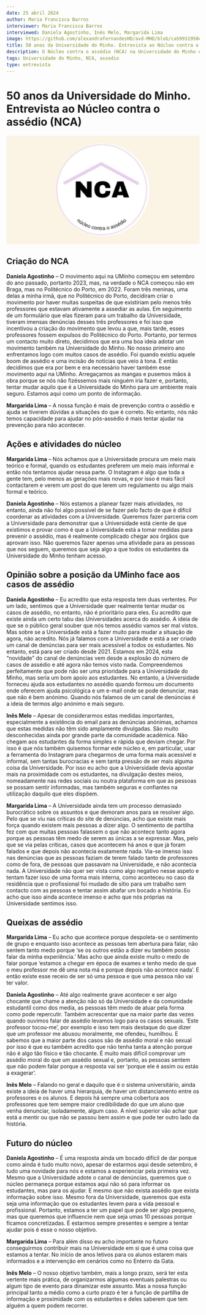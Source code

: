```yaml
---
date: 25 abril 2024
author: Maria Francisca Barros
interviewer: Maria Francisca Barros
interviewed: Daniela Agostinho, Inês Melo, Margarida Lima
image: https://github.com/alexandrafernandesHD/avd-MHD/blob/ca59931950e0e4489e8388089604d9774d6cba33/Arquivo_UMSombra/EntrevistasAVD/FranciscaBarros/entrevista_img.png
title: 50 anos da Universidade do Minho. Entrevista ao Núcleo contra o assédio (NCA)
description: O Núcleo contra o assédio (NCA) na Universidade do Minho é um movimento que funciona como um ponto de informação sobre o assunto tendo como objetivo a prevenção de toda a comunidade académica contra o assédio. 
tags: Universidade do Minho, NCA, assedio
type: entrevista
---
```


# 50 anos da Universidade do Minho. Entrevista ao Núcleo contra o assédio (NCA)

![Fotografia](https://github.com/alexandrafernandesHD/avd-MHD/blob/ca59931950e0e4489e8388089604d9774d6cba33/Arquivo_UMSombra/EntrevistasAVD/FranciscaBarros/logo_NCA.jpg)

## Criação do NCA

**Daniela Agostinho** – O movimento aqui na UMinho começou em setembro do ano passado, portanto 2023, mas, na verdade o NCA começou não em Braga, mas no Politécnico do Porto, em 2022. Foram três meninas, uma delas a minha irmã, que no Politécnico do Porto, decidiram criar o movimento por haver muitas suspeitas de que existiriam pelo menos três professores que estavam ativamente a assediar as aulas. 
Em seguimento de um formulário que elas fizeram para um trabalho da Universidade, tiveram imensas denúncias desses três professores e foi isso que incentivou a criação do movimento que levou a que, mais tarde, esses professores fossem expulsos do Politécnico do Porto.
Portanto, por termos um contacto muito direto, decidimos que era uma boa ideia adotar um movimento também na Universidade do Minho. No nosso primeiro ano enfrentamos logo com muitos casos de assédio. Foi quando existiu aquele boom de assédio e uma incisão de notícias que veio à tona. E então decidimos que era por bem e era necessário haver também esse movimento aqui na UMinho.
Arregaçamos as mangas e pusemos mãos à obra porque se nós não fizéssemos mais ninguém iria fazer e, portanto, tentar mudar aquilo que é a Universidade do Minho para um ambiente mais seguro. 
Estamos aqui como um ponto de informação.

**Margarida Lima** – A nossa função é mais de prevenção contra o assédio e ajuda se tiverem dúvidas a situações do que é correto. No entanto, nós não temos capacidade para ajudar no pós-assédio é mais tentar ajudar na prevenção para não acontecer.

## Ações e atividades do núcleo

**Margarida Lima** – Nós achamos que a Universidade procura um meio mais teórico e formal, quando os estudantes preferem um meio mais informal e então nós tentamos ajudar nessa parte. O Instagram é algo que toda a gente tem, pelo menos as gerações mais novas, e por isso é mais fácil contactarem e verem um post do que lerem um regulamento ou algo mais formal e teórico. 

**Daniela Agostinho** – Nós estamos a planear fazer mais atividades, no entanto, ainda não foi algo possível de se fazer pelo facto de que é difícil coordenar as atividades com a Universidade. 
Queremos fazer parceria com a Universidade para demonstrar que a Universidade está ciente de que existimos e provar como é que a Universidade está a tomar medidas para prevenir o assédio, mas é realmente complicado chegar aos órgãos que aprovam isso.
Não queremos fazer apenas uma atividade para as pessoas que nos seguem, queremos que seja algo a que todos os estudantes da Universidade do Minho tenham acesso.

## Opinião sobre a posição da UMinho face aos casos de assédio

**Daniela Agostinho** – Eu acredito que esta resposta tem duas vertentes. Por um lado, sentimos que a Universidade quer realmente tentar mudar os casos de assédio, no entanto, não é prioritário para eles. 
Eu acredito que existe ainda um certo tabu das Universidades acerca do assédio. A ideia de que se o público geral souber que nós temos assédio vamos ser mal vistos.
Mas sobre se a Universidade está a fazer muito para mudar a situação de agora, não acredito.
Nós já falamos com a Universidade e está a ser criado um canal de denúncias para ser mais acessível a todos os estudantes. No entanto, está para ser criado desde 2021. Estamos em 2024, esta “novidade” do canal de denúncias vem desde a explosão do número de casos de assédio e até agora não temos visto nada.
Compreendemos perfeitamente que pode não ser uma prioridade para a Universidade do Minho, mas seria um bom apoio aos estudantes. 
No entanto, a Universidade forneceu ajuda aos estudantes no assédio quando formou um documento onde oferecem ajuda psicológica e um e-mail onde se pode denunciar, mas que não é bem anónimo. Quando nós falamos de um canal de denúncias é a ideia de termos algo anónimo e mais seguro. 

**Inês Melo** – Apesar de considerarmos estas medidas importantes, especialmente a existência do email para as denúncias anónimas, achamos que estas medidas não têm sido amplamente divulgadas. São muito desconhecidas ainda por grande parte da comunidade académica. Não chegam aos estudantes da forma simples e rápida que deviam chegar. Por isso é que nós também quisemos formar este núcleo e, em particular, usar a ferramenta do Instagram para chegarmos de uma forma mais acessível e informal, sem tantas burocracias e sem tanta pressão de ser mais alguma coisa da Universidade. 
Por isso eu acho que a Universidade devia apostar mais na proximidade com os estudantes, na divulgação destes meios, nomeadamente nas redes sociais ou noutra plataforma em que as pessoas se possam sentir informadas, mas também seguras e confiantes na utilização daquilo que eles dispõem.

**Margarida Lima** – A Universidade ainda tem um processo demasiado burocrático sobre os assuntos e que demoram anos para se resolver algo. Pelo que se viu nas críticas do site de denúncias, acho que existe mais força quando existem mais pessoas a dizer algo.
O sentimento de partilha fez com que muitas pessoas falassem o que não acontece tanto agora porque as pessoas têm medo de serem as únicas a se expressar. Mas, pelo que se via pelas críticas, casos que acontecem há anos e que já foram falados e que depois não acontecia exatamente nada. Via-se imenso isso nas denúncias que as pessoas faziam de terem falado tanto de professores como de fora, de pessoas que passavam na Universidade, e não acontecia nada. 
A Universidade não quer ser vista como algo negativo nesse aspeto e tentam fazer isso de uma forma mais interna, como aconteceu no caso da residência que o profissional foi mudado de sítio para um trabalho sem contacto com as pessoas e tentar assim abafar um bocado a história. Eu acho que isso ainda acontece imenso e acho que nós próprias na Universidade sentimos isso.

## Queixas de assédio

**Margarida Lima** – Eu acho que acontece porque despoleta-se o sentimento de grupo e enquanto isso acontece as pessoas tem abertura para falar, não sentem tanto medo porque ‘se os outros estão a dizer eu também posso falar da minha experiência.’
Mas acho que ainda existe muito o medo de falar porque ‘estamos a chegar em época de exames e tenho medo de que o meu professor me dê uma nota má e porque depois não acontece nada’. E então existe esse receio de ser só uma pessoa e que uma pessoa não vai ter valor. 

**Daniela Agostinho** – Até algo realmente grave acontecer e ser algo chocante que chame a atenção não só da Universidade e da comunidade estudantil como dos media, as pessoas têm medo de atuar pela forma como pode repercutir. 
Também acrescentar que na maior parte das vezes quando ouvimos falar de assédio levamos logo para os casos sexuais. ‘Este professor tocou-me’, por exemplo e isso tem mais destaque do que dizer que um professor me abusou moralmente, me ofendeu, humilhou. E sabemos que a maior parte dos casos são de assédio moral e não sexual por isso é que eu também acredito que não tenha tanta a atenção porque não é algo tão físico e tão chocante.
É muito mais difícil comprovar um assédio moral do que um assédio sexual e, portanto, as pessoas sentem que não podem falar porque a resposta vai ser ‘porque ele é assim ou estás a exagerar’.

**Inês Melo** – Falando no geral e daquilo que é o sistema universitário, ainda existe a ideia de haver uma hierarquia, de haver um distanciamento entre os professores e os alunos. E depois há sempre uma cobertura aos professores que tem sempre maior credibilidade do que um aluno que venha denunciar, isoladamente, algum caso. A nível superior vão achar que está a mentir ou que não se passou bem assim e que pode ter outro lado da história. 

## Futuro do núcleo

**Daniela Agostinho** – É uma resposta ainda um bocado difícil de dar porque como ainda é tudo muito novo, apesar de estarmos aqui desde setembro, é tudo uma novidade para nós e estamos a experienciar pela primeira vez.
Mesmo que a Universidade adote o canal de denúncias, queremos que o núcleo permaneça porque estamos aqui não só para informar os estudantes, mas para os ajudar. E mesmo que não exista assédio que exista informação sobre isso. 
Mesmo fora da Universidade, queremos que esta seja uma informação que os estudantes levem para a vida pessoal e profissional. Portanto, estamos a ter um papel que pode ser algo pequeno, mas que queremos que influencie nem que seja umas 10 pessoas porque ficamos concretizadas.
É estarmos sempre presentes e sempre a tentar ajudar pois é esse o nosso objetivo.

**Margarida Lima** – Para além disso eu acho importante no futuro conseguirmos contribuir mais na Universidade em si que é uma coisa que estamos a tentar. No início de anos letivos para os alunos estarem mais informados e a intervenção em cenários como no Enterro da Gata.

**Inês Melo** – O nosso objetivo também, mais a longo prazo, será ter esta vertente mais prática, de organizarmos algumas eventuais palestras ou algum tipo de evento para dinamizar este assunto. 
Mas a nossa função principal tanto a médio como a curto prazo é ter a função de partilha de informação e proximidade com os estudantes e deles saberem que tem alguém a quem podem recorrer.   








